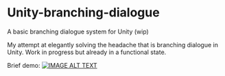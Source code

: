 # Unity-branching-dialogue
A basic branching dialogue system for Unity (wip)

My attempt at elegantly solving the headache that is branching dialogue in Unity. Work in progress but already in a functional state. 

Brief demo:
[![IMAGE ALT TEXT](http://img.youtube.com/vi/jMAN-cNCyBQ/0.jpg)](http://www.youtube.com/watch?v=jMAN-cNCyBQ "Demo")
